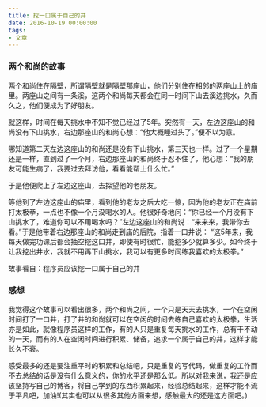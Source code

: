 ```yaml
---
title: 挖一口属于自己的井
date: 2016-10-19 00:00:00
tags:
- 文章
---
```


### 两个和尚的故事

两个和尚住在隔壁，所谓隔壁就是隔壁那座山，他们分别住在相邻的两座山上的庙里。两座山之间有一条溪，这两个和尚每天都会在同一时间下山去溪边挑水，久而久之，他们便成为了好朋友。

<!-- more -->

就这样，时间在每天挑水中不知不觉已经过了5年。突然有一天，左边这座山的和尚没有下山挑水，右边那座山的和尚心想：“他大概睡过头了。”便不以为意。

哪知道第二天左边这座山的和尚还是没有下山挑水，第三天也一样。过了一个星期还是一样，直到过了一个月，右边那座山的和尚终于忍不住了，他心想：“我的朋友可能生病了，我要过去拜访他，看看能帮上什么忙。”

于是他便爬上了左边这座山，去探望他的老朋友。

等他到了左边这座山的庙里，看到他的老友之后大吃一惊，因为他的老友正在庙前打太极拳，一点也不像一个月没喝水的人。他很好奇地问：“你已经一个月没有下山挑水了，难道你可以不用喝水吗？”左边这座山的和尚说：“来来来，我带你去看。”于是他带着右边那座山的和尚走到庙的后院，指着一口井说： “这5年来，我每天做完功课后都会抽空挖这口井，即使有时很忙，能挖多少就算多少。如今终于让我挖出井水，我就不用再下山挑水，我可以有更多时间练我喜欢的太极拳。”

故事看自：程序员应该挖一口属于自己的井

### 感想

我觉得这个故事可以看出很多，两个和尚之间，一个只是天天去挑水，一个在空闲时间打了一口井，打了井的和尚就可以在空闲的时间去练自己喜欢的太极拳，生活亦是如此，就像程序员这样的工作，有的人只是重复每天挑水的工作，总有干不动的一天，而有的人在空闲时间进行积累、储备，追求一个属于自己的井，这样才能长久不衰。

感受最多的还是要注重平时的积累和总结吧，只是重复的写代码，做重复的工作而不去总结的话是没有什么意义的，你的水平还是那么低。所以对我来说，我还是应该坚持写自己的博客，将自己学到的东西积累起来，经验总结起来，这样才能不流于平凡吧，加油!(其实也可以从很多其他方面来想，感触最大的还是这方面吧。)
